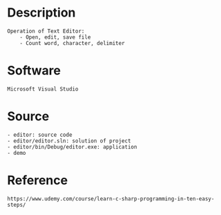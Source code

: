 # Description
    Operation of Text Editor:
        - Open, edit, save file
        - Count word, character, delimiter

# Software
    Microsoft Visual Studio

# Source
    - editor: source code
    - editor/editor.sln: solution of project
    - editor/bin/Debug/editor.exe: application
    - demo

# Reference
    https://www.udemy.com/course/learn-c-sharp-programming-in-ten-easy-steps/